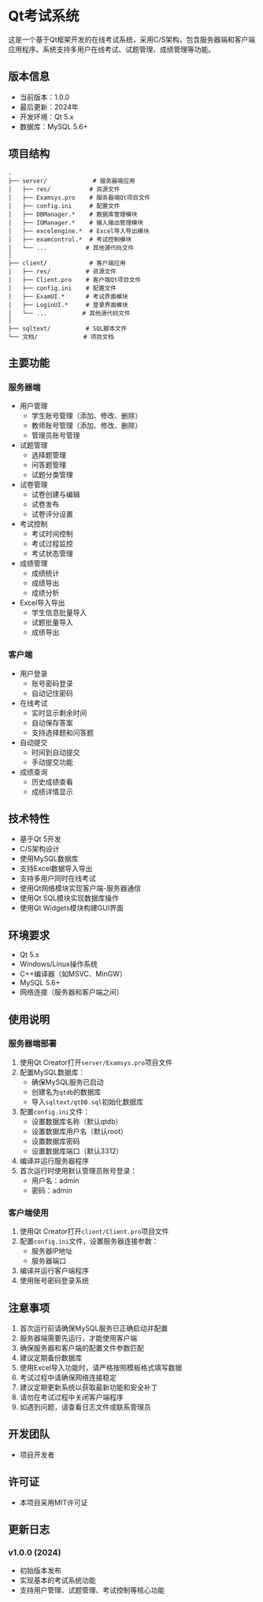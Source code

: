 # Qt考试系统

这是一个基于Qt框架开发的在线考试系统，采用C/S架构，包含服务器端和客户端应用程序。系统支持多用户在线考试、试题管理、成绩管理等功能。

## 版本信息
- 当前版本：1.0.0
- 最后更新：2024年
- 开发环境：Qt 5.x
- 数据库：MySQL 5.6+

## 项目结构

```
.
├── server/             # 服务器端应用
│   ├── res/           # 资源文件
│   ├── Examsys.pro    # 服务器端Qt项目文件
│   ├── config.ini     # 配置文件
│   ├── DBManager.*    # 数据库管理模块
│   ├── IOManager.*    # 输入输出管理模块
│   ├── excelengine.*  # Excel导入导出模块
│   ├── examcontrol.*  # 考试控制模块
│   └── ...           # 其他源代码文件
│
├── client/            # 客户端应用
│   ├── res/          # 资源文件
│   ├── Client.pro    # 客户端Qt项目文件
│   ├── config.ini    # 配置文件
│   ├── ExamUI.*      # 考试界面模块
│   ├── LoginUI.*     # 登录界面模块
│   └── ...          # 其他源代码文件
│
├── sqltext/          # SQL脚本文件
└── 文档/             # 项目文档
```

## 主要功能

### 服务器端
- 用户管理
  - 学生账号管理（添加、修改、删除）
  - 教师账号管理（添加、修改、删除）
  - 管理员账号管理
- 试题管理
  - 选择题管理
  - 问答题管理
  - 试题分类管理
- 试卷管理
  - 试卷创建与编辑
  - 试卷发布
  - 试卷评分设置
- 考试控制
  - 考试时间控制
  - 考试过程监控
  - 考试状态管理
- 成绩管理
  - 成绩统计
  - 成绩导出
  - 成绩分析
- Excel导入导出
  - 学生信息批量导入
  - 试题批量导入
  - 成绩导出

### 客户端
- 用户登录
  - 账号密码登录
  - 自动记住密码
- 在线考试
  - 实时显示剩余时间
  - 自动保存答案
  - 支持选择题和问答题
- 自动提交
  - 时间到自动提交
  - 手动提交功能
- 成绩查询
  - 历史成绩查看
  - 成绩详情显示

## 技术特性
- 基于Qt 5开发
- C/S架构设计
- 使用MySQL数据库
- 支持Excel数据导入导出
- 支持多用户同时在线考试
- 使用Qt网络模块实现客户端-服务器通信
- 使用Qt SQL模块实现数据库操作
- 使用Qt Widgets模块构建GUI界面

## 环境要求
- Qt 5.x
- Windows/Linux操作系统
- C++编译器（如MSVC、MinGW）
- MySQL 5.6+
- 网络连接（服务器和客户端之间）

## 使用说明

### 服务器端部署
1. 使用Qt Creator打开`server/Examsys.pro`项目文件
2. 配置MySQL数据库：
   - 确保MySQL服务已启动
   - 创建名为`qtdb`的数据库
   - 导入`sqltext/qtDB.sql`初始化数据库
3. 配置`config.ini`文件：
   - 设置数据库名称（默认qtdb）
   - 设置数据库用户名（默认root）
   - 设置数据库密码
   - 设置数据库端口（默认3312）
4. 编译并运行服务器程序
5. 首次运行时使用默认管理员账号登录：
   - 用户名：admin
   - 密码：admin

### 客户端使用
1. 使用Qt Creator打开`client/Client.pro`项目文件
2. 配置`config.ini`文件，设置服务器连接参数：
   - 服务器IP地址
   - 服务器端口
3. 编译并运行客户端程序
4. 使用账号密码登录系统

## 注意事项
1. 首次运行前请确保MySQL服务已正确启动并配置
2. 服务器端需要先运行，才能使用客户端
3. 确保服务器和客户端的配置文件参数匹配
4. 建议定期备份数据库
5. 使用Excel导入功能时，请严格按照模板格式填写数据
6. 考试过程中请确保网络连接稳定
7. 建议定期更新系统以获取最新功能和安全补丁
8. 请勿在考试过程中关闭客户端程序
9. 如遇到问题，请查看日志文件或联系管理员

## 开发团队
- 项目开发者

## 许可证
- 本项目采用MIT许可证

## 更新日志
### v1.0.0 (2024)
- 初始版本发布
- 实现基本的考试系统功能
- 支持用户管理、试题管理、考试控制等核心功能